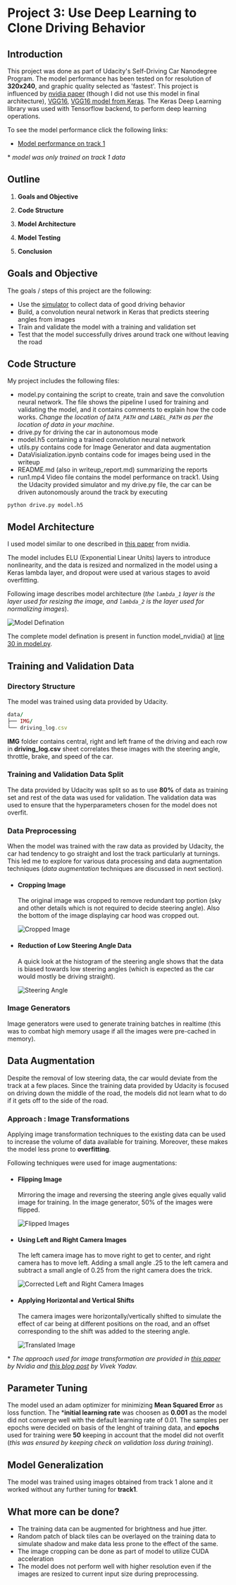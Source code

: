 # Project 3: Use Deep Learning to Clone Driving Behavior

Introduction
---
This project was done as part of Udacity's Self-Driving Car Nanodegree Program. The model performance has been tested on for resolution of **320x240**, and graphic quality selected as 'fastest'.
This project is influenced by [nvidia paper](https://images.nvidia.com/content/tegra/automotive/images/2016/solutions/pdf/end-to-end-dl-using-px.pdf) (though I did not use this model in final architecture), [VGG16](https://arxiv.org/pdf/1409.1556.pdf), [VGG16 model from Keras](https://github.com/fchollet/keras/blob/master/keras/applications/vgg16.py). The Keras Deep Learning library was used with Tensorflow backend, to perform deep learning operations.

To see the model performance click the following links:
* [Model performance on track 1](https://youtu.be/9ob_p-A3Jfc)


\* _model was only trained on track 1 data_

[//]: # (Image References)
[model]: ./images/model.png "Model Visualization"
[steering_hist]: ./images/steering_angle_histogram.png "Steering Angle"
[cropped_image]: ./images/cropped_image.png "Cropped Image"
[flipped]: ./images/flipped.png "Flipped Image"
[left_center_right]: ./images/left_center_right.png "Left and Right Camera Image"
[translated]: ./images/translated.png "Translated Image"

Outline 
---
1. **Goals and Objective**

2. **Code Structure**

3. **Model Architecture**

4. **Model Testing**

5. **Conclusion**

## Goals and Objective

The goals / steps of this project are the following:
* Use the [simulator](https://github.com/udacity/self-driving-car-sim) to collect data of good driving behavior
* Build, a convolution neural network in Keras that predicts steering angles from images
* Train and validate the model with a training and validation set
* Test that the model successfully drives around track one without leaving the road


## Code Structure

My project includes the following files:
* model.py containing the script to create, train and save the convolution neural network. The file shows the pipeline I used for training and validating the model, and it contains comments to explain how the code works. _Change the location of `DATA_PATH` and `LABEL_PATH` as per the location of data in your machine_.
* drive.py for driving the car in autonomous mode
* model.h5 containing a trained convolution neural network 
* utils.py contains code for Image Generator and data augmentation
* DataVisialization.ipynb contains code for images being used in the writeup
* README.md (also in writeup_report.md) summarizing the reports
* run1.mp4 Video file contains the model performance on track1.
Using the Udacity provided simulator and my drive.py file, the car can be driven autonomously around the track by executing
```
python drive.py model.h5
```


## Model Architecture

I used model similar to one described in [this paper](http://images.nvidia.com/content/tegra/automotive/images/2016/solutions/pdf/end-to-end-dl-using-px.pdf) from nvidia.

The model includes ELU (Exponential Linear Units) layers to introduce nonlinearity, and the data is resized and normalized in the model using a Keras lambda layer, and dropout were used at various stages to avoid overfitting.

Following image describes model architecture (_the `lambda_1` layer is the layer used for resizing the image, and `lambda_2` is the layer used for normalizing images_).

![Model Defination][model]

The complete model defination is present in function model_nvidia() at [line 30 in model.py](https://github.com/erhiteshkumar/Udacity/blob/master/CarND-Behavioral-Cloning-P3/model.py#L30).

## Training and Validation Data

### Directory Structure
The model was trained using data provided by Udacity.

```ruby
data/
├── IMG/
└── driving_log.csv
```

**IMG** folder contains central, right and left frame of the driving and each row in **driving_log.csv** sheet correlates these images with the steering angle, throttle, brake, and speed of the car.

### Training and Validation Data Split
The data provided by Udacity was split so as to use **80%** of data as training set and rest of the data was used for validation. The validation data was used to ensure that the hyperparameters chosen for the model does not overfit.

### Data Preprocessing
When the model was trained with the raw data as provided by Udacity, the car had tendency to go straight and lost the track particularly at turnings. This led me to explore for various data processing and data augmentation techniques (_data augmentation_ techniques are discussed in next section).

* #### Cropping Image
	The original image was cropped to remove redundant top portion (sky and other details which is not required to decide steering angle). Also the bottom of the image displaying car hood was cropped out. 

	![Cropped Image][cropped_image]

* #### Reduction of Low Steering Angle Data
	A quick look at the histogram of the steering angle shows that the data is biased towards low steering angles (which is expected as the car would mostly be driving straight).

	![Steering Angle][steering_hist]

### Image Generators
Image generators were used to generate training batches in realtime (this was to combat high memory usage if all the images were pre-cached in memory). 


## Data Augmentation

Despite the removal of low steering data, the car would deviate from the track at a few places. Since the training data provided by Udacity is focused on driving down the middle of the road, the models did not learn what to do if it gets off to the side of the road.


### Approach : Image Transformations
Applying image transformation techniques to the existing data can be used to increase the volume of data available for training. Moreover, these makes the model less prone to **overfitting**.

Following techniques were used for image augmentations:

* #### Flipping Image
	Mirroring the image and reversing the steering angle gives equally valid image for training. In the image generator, 50% of the images were flipped.

	![Flipped Images][flipped]

* #### Using Left and Right Camera Images
	The left camera image has to move right to get to center, and right camera has to move left. Adding a small angle .25 to the left camera and subtract a small angle of 0.25 from the right camera does the trick.

	![Corrected Left and Right Camera Images][left_center_right]

* #### Applying Horizontal and Vertical Shifts
	The camera images were horizontally/vertically shifted to simulate the effect of car being at different positions on the road, and an offset corresponding to the shift was added to the steering angle.

	![Translated Image][translated]

\* _The approach used for image transformation are provided in [this paper](http://images.nvidia.com/content/tegra/automotive/images/2016/solutions/pdf/end-to-end-dl-using-px.pdf) by Nvidia and [this blog post](https://chatbotslife.com/using-augmentation-to-mimic-human-driving-496b569760a9#.1xcd9d1vo) by Vivek Yadav._


## Parameter Tuning
The model used an adam optimizer for minimizing **Mean Squared Error** as loss function. The ***initial learning rate** was choosen as **0.001** as the model did not converge well with the default learning rate of 0.01. The samples per epochs were decided on basis of the lenght of training data, and **epochs** used for training were **50** keeping in account that the model did not overfit (_this was ensured by keeping check on validation loss during training_).

## Model Generalization
The model was trained using images obtained from track 1 alone and it worked without any further tuning for **track1**. 

## What more can be done?
* The training data can be augmented for brightness and hue jitter.
* Random patch of black tiles can be overlayed on the training data to simulate shadow and make data less prone to the effect of the same.
* The image cropping can be done as part of model to utilize CUDA acceleration
* The model does not perform well with higher resolution even if the images are resized to current input size during preprocessing.